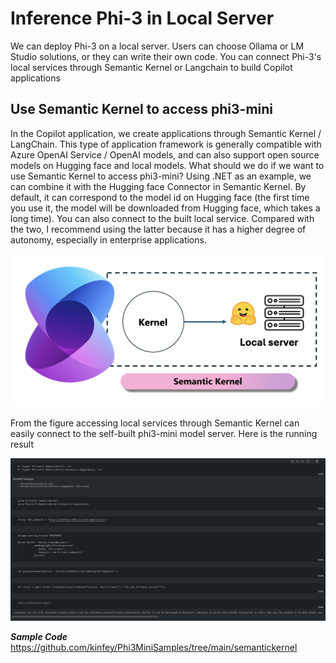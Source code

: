 # **Inference Phi-3 in Local Server**

We can deploy Phi-3 on a local server. Users can choose Ollama or LM Studio solutions, or they can write their own code. You can connect Phi-3's local services through Semantic Kernel or Langchain to build Copilot applications


## **Use Semantic Kernel to access phi3-mini**

In the Copilot application, we create applications through Semantic Kernel / LangChain. This type of application framework is generally compatible with Azure OpenAI Service / OpenAI models, and can also support open source models on Hugging face and local models. What should we do if we want to use Semantic Kernel to access phi3-mini? Using .NET as an example, we can combine it with the Hugging face Connector in  Semantic Kernel. By default, it can correspond to the model id on Hugging face (the first time you use it, the model will be downloaded from Hugging face, which takes a long time). You can also connect to the built local service. Compared with the two, I recommend using the latter because it has a higher degree of autonomy, especially in enterprise applications.

![sk](../../imgs/03/LocalServer/sk.png)


From the figure accessing local services through Semantic Kernel can easily connect to the self-built phi3-mini model server. Here is the running result


![skrun](../../imgs/03/LocalServer/skrun.png)

***Sample Code*** https://github.com/kinfey/Phi3MiniSamples/tree/main/semantickernel

